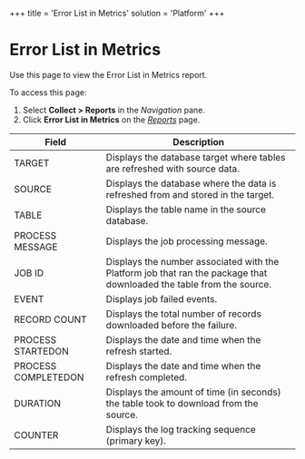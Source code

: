 +++
title = 'Error List in Metrics'
solution = 'Platform'
+++

# Error List in Metrics

<div class="use">

Use this page to view the Error List in Metrics report.

</div>

To access this page:

1.  Select <span style="font-weight: bold;">Collect \> Reports</span> in
    the <span style="font-style: italic;">Navigation</span> pane.
2.  Click <span style="font-weight: bold;">Error List in Metrics</span>
    on the *[Reports](Reports)*
page.

| Field               | Description                                                                                                          |
| ------------------- | -------------------------------------------------------------------------------------------------------------------- |
| TARGET              | Displays the database target where tables are refreshed with source data.                                            |
| SOURCE              | Displays the database where the data is refreshed from and stored in the target.                                     |
| TABLE               | Displays the table name in the source database.                                                                      |
| PROCESS MESSAGE     | Displays the job processing message.                                                                                 |
| JOB ID              | Displays the number associated with the Platform job that ran the package that downloaded the table from the source. |
| EVENT               | Displays job failed events.                                                                                          |
| RECORD COUNT        | Displays the total number of records downloaded before the failure.                                                  |
| PROCESS STARTEDON   | Displays the date and time when the refresh started.                                                                 |
| PROCESS COMPLETEDON | Displays the date and time when the refresh completed.                                                               |
| DURATION            | Displays the amount of time (in seconds) the table took to download from the source.                                 |
| COUNTER             | Displays the log tracking sequence (primary key).                                                                    |

